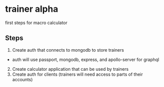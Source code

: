 # trainer alpha
first steps for macro calculator

## Steps
1. Create auth that connects to mongodb to store trainers
  - auth will use passport, mongodb, express, and apollo-server for graphql
2. Create calculator application that can be used by trainers
3. Create auth for clients (trainers will need access to parts of their accounts)

